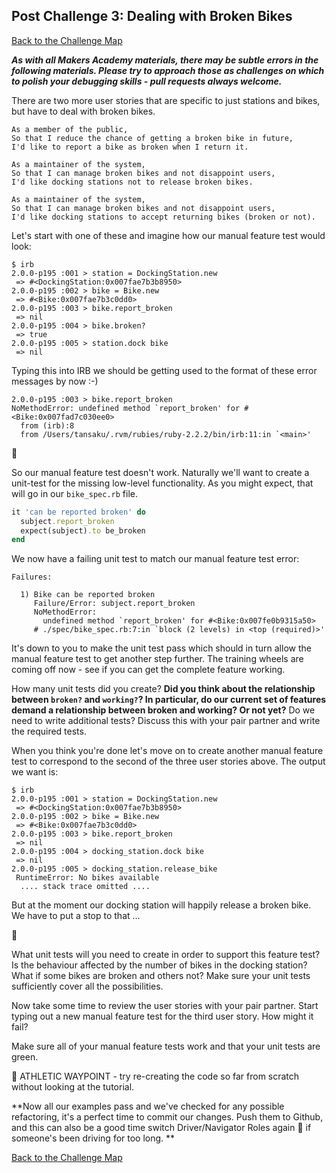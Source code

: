 ## Post Challenge 3:  Dealing with Broken Bikes

[Back to the Challenge Map](../0_challenge_map.md)

***As with all Makers Academy materials, there may be subtle errors in the following materials.  Please try to approach those as challenges on which to polish your debugging skills - pull requests always welcome.***

There are two more user stories that are specific to just stations and bikes, but have to deal with broken bikes.

```
As a member of the public,
So that I reduce the chance of getting a broken bike in future,
I'd like to report a bike as broken when I return it.

As a maintainer of the system,
So that I can manage broken bikes and not disappoint users,
I'd like docking stations not to release broken bikes.

As a maintainer of the system,
So that I can manage broken bikes and not disappoint users,
I'd like docking stations to accept returning bikes (broken or not).

```

Let's start with one of these and imagine how our manual feature test would look:

```
$ irb
2.0.0-p195 :001 > station = DockingStation.new
 => #<DockingStation:0x007fae7b3b8950>
2.0.0-p195 :002 > bike = Bike.new
 => #<Bike:0x007fae7b3c0dd0>
2.0.0-p195 :003 > bike.report_broken
 => nil
2.0.0-p195 :004 > bike.broken?
 => true
2.0.0-p195 :005 > station.dock bike
 => nil
```

Typing this into IRB we should be getting used to the format of these error messages by now :-)

```
2.0.0-p195 :003 > bike.report_broken
NoMethodError: undefined method `report_broken' for #<Bike:0x007fad7c030ee0>
  from (irb):8
  from /Users/tansaku/.rvm/rubies/ruby-2.2.2/bin/irb:11:in `<main>'
```

:twisted_rightwards_arrows:

So our manual feature test doesn't work.  Naturally we'll want to create a unit-test for the missing low-level functionality.  As you might expect, that will go in our `bike_spec.rb` file.

```ruby
it 'can be reported broken' do
  subject.report_broken
  expect(subject).to be_broken
end
```

We now have a failing unit test to match our manual feature test error:  

```
Failures:

  1) Bike can be reported broken
     Failure/Error: subject.report_broken
     NoMethodError:
       undefined method `report_broken' for #<Bike:0x007fe0b9315a50>
     # ./spec/bike_spec.rb:7:in `block (2 levels) in <top (required)>'
```

It's down to you to make the unit test pass which should in turn allow the manual feature test to get another step further.  The training wheels are coming off now - see if you can get the complete feature working.

How many unit tests did you create?  **Did you think about the relationship between `broken?` and `working?`?  In particular, do our current set of features demand a relationship between broken and working? Or not yet?**    Do we need to write additional tests?  Discuss this with your pair partner and write the required tests.

When you think you're done let's move on to create another manual feature test to correspond to the second of the three user stories above.  The output we want is:

```
$ irb
2.0.0-p195 :001 > station = DockingStation.new
 => #<DockingStation:0x007fae7b3b8950>
2.0.0-p195 :002 > bike = Bike.new
 => #<Bike:0x007fae7b3c0dd0>
2.0.0-p195 :003 > bike.report_broken
 => nil
2.0.0-p195 :004 > docking_station.dock bike
 => nil
2.0.0-p195 :005 > docking_station.release_bike
 RuntimeError: No bikes available
  .... stack trace omitted ....
```

But at the moment our docking station will happily release a broken bike.  We have to put a stop to that ...

:twisted_rightwards_arrows:

What unit tests will you need to create in order to support this feature test?  Is the behaviour affected by the number of bikes in the docking station?  What if some bikes are broken and others not?  Make sure your unit tests sufficiently cover all the possibilities.


Now take some time to review the user stories with your pair partner.  Start typing out a new manual feature test for the third user story.  How might it fail?

Make sure all of your manual feature tests work and that your unit tests are green.

:running_shirt_with_sash: ATHLETIC WAYPOINT - try re-creating the code so far from scratch without looking at the tutorial.

**Now all our examples pass and we've checked for any possible refactoring, it's a perfect time to commit our changes. Push them to Github, and this can also be a good time switch Driver/Navigator Roles again&nbsp;:twisted_rightwards_arrows: if someone's been driving for too long.
**

[Back to the Challenge Map](../0_challenge_map.md)
